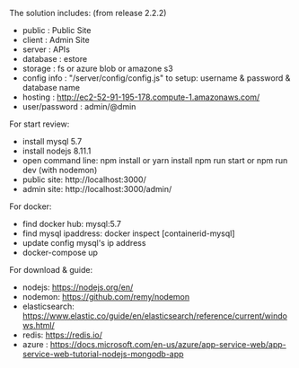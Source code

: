 ﻿The solution includes: (from release 2.2.2)
- public        : Public Site
- client        : Admin Site
- server        : APIs
- database      : estore
- storage       : fs or azure blob or amazone s3
- config info   : "/server/config/config.js" to setup: username & password & database name
- hosting       : http://ec2-52-91-195-178.compute-1.amazonaws.com/
- user/password : admin/@dmin


For start review:
- install mysql  5.7
- install nodejs 8.11.1
- open command line:
	npm install or yarn install
	npm run start or npm run dev (with nodemon)
- public site: http://localhost:3000/
- admin  site: http://localhost:3000/admin/


For docker: 
- find docker hub: mysql:5.7
- find mysql ipaddress: docker inspect [containerid-mysql]
- update config mysql's ip address
- docker-compose up


For download & guide:
- nodejs: https://nodejs.org/en/
- nodemon: https://github.com/remy/nodemon
- elasticsearch: https://www.elastic.co/guide/en/elasticsearch/reference/current/windows.html/
- redis: https://redis.io/
- azure : https://docs.microsoft.com/en-us/azure/app-service-web/app-service-web-tutorial-nodejs-mongodb-app
